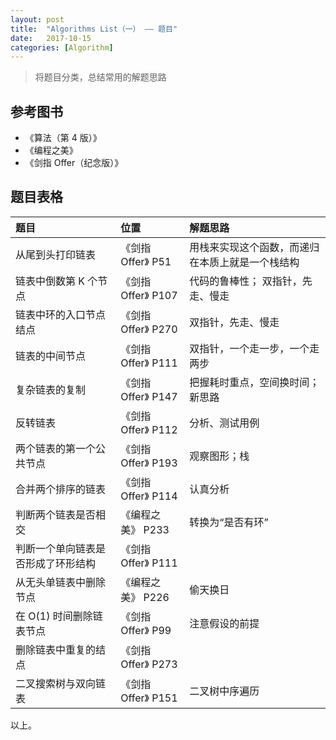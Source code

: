 ```yaml
---
layout: post
title:  "Algorithms List（一） —— 题目"
date:   2017-10-15
categories: [Algorithm]
---
```


> 将题目分类，总结常用的解题思路

## 参考图书
- 《算法（第 4 版）》
- 《编程之美》
- 《剑指 Offer（纪念版）》

## 题目表格

题目 | 位置 | 解题思路
:---------|:----------|:---------
从尾到头打印链表 | 《剑指 Offer》 P51 | 用栈来实现这个函数，而递归在本质上就是一个栈结构
链表中倒数第 K 个节点 | 《剑指 Offer》 P107 | 代码的鲁棒性； 双指针，先走、慢走
链表中环的入口节点结点 | 《剑指 Offer》 P270 | 双指针，先走、慢走
链表的中间节点 | 《剑指 Offer》 P111 | 双指针，一个走一步，一个走两步
复杂链表的复制 | 《剑指 Offer》 P147 | 把握耗时重点，空间换时间；新思路
反转链表 | 《剑指 Offer》 P112 | 分析、测试用例
两个链表的第一个公共节点 | 《剑指 Offer》 P193 | 观察图形；栈
合并两个排序的链表 | 《剑指 Offer》 P114 | 认真分析
判断两个链表是否相交 | 《编程之美》 P233 | 转换为“是否有环”
判断一个单向链表是否形成了环形结构 | 《剑指 Offer》 P111 |
从无头单链表中删除节点 | 《编程之美》 P226 | 偷天换日
在 O(1) 时间删除链表节点 | 《剑指 Offer》 P99 | 注意假设的前提
删除链表中重复的结点 | 《剑指 Offer》 P273 |
二叉搜索树与双向链表 | 《剑指 Offer》 P151 | 二叉树中序遍历

以上。
